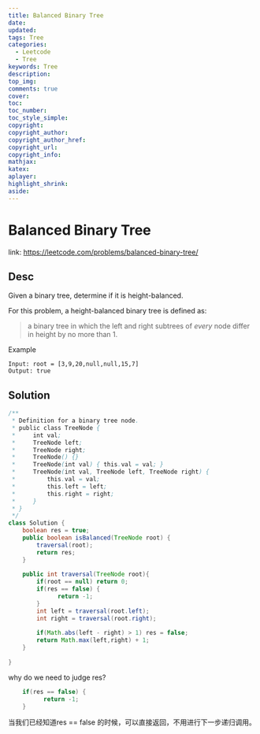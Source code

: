 ```yaml
---
title: Balanced Binary Tree
date: 
updated:
tags: Tree
categories: 
  - Leetcode
  - Tree
keywords: Tree
description:
top_img:
comments: true
cover:
toc:
toc_number:
toc_style_simple:
copyright:
copyright_author:
copyright_author_href:
copyright_url:
copyright_info:
mathjax:
katex:
aplayer:
highlight_shrink:
aside:
---
```


# Balanced Binary Tree
link: https://leetcode.com/problems/balanced-binary-tree/



## Desc

Given a binary tree, determine if it is height-balanced.

For this problem, a height-balanced binary tree is defined as:

> a binary tree in which the left and right subtrees of *every* node differ in height by no more than 1.



 Example

```
Input: root = [3,9,20,null,null,15,7]
Output: true
```



## Solution

```java
/**
 * Definition for a binary tree node.
 * public class TreeNode {
 *     int val;
 *     TreeNode left;
 *     TreeNode right;
 *     TreeNode() {}
 *     TreeNode(int val) { this.val = val; }
 *     TreeNode(int val, TreeNode left, TreeNode right) {
 *         this.val = val;
 *         this.left = left;
 *         this.right = right;
 *     }
 * }
 */
class Solution {
    boolean res = true;
    public boolean isBalanced(TreeNode root) {
        traversal(root);
        return res;
    }
    
    public int traversal(TreeNode root){
        if(root == null) return 0;
        if(res == false) {
              return -1;
        }
        int left = traversal(root.left);
        int right = traversal(root.right);
        
        if(Math.abs(left - right) > 1) res = false;
        return Math.max(left,right) + 1;
    }
    
}

```

why do we need to judge res?

```java
	if(res == false) {
		  return -1;
	}
```

当我们已经知道res == false 的时候，可以直接返回，不用进行下一步递归调用。


